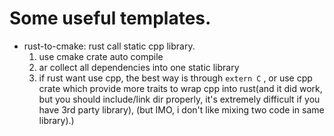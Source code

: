 # Some useful templates.
- rust-to-cmake: rust call static cpp library.
  1. use cmake crate auto compile 
  2. ar collect all dependencies into one static library 
  3. if rust want use cpp, the best way is through ``extern C`` , or use cpp crate which provide more traits to wrap cpp into rust(and it did work, but you should include/link dir properly, it's extremely difficult if you have 3rd party library), (but IMO, i don't like mixing two code in same library).)


